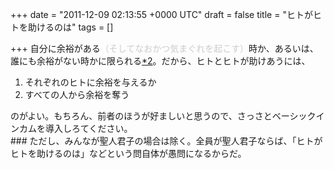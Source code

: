 
+++
date = "2011-12-09 02:13:55 +0000 UTC"
draft = false
title = "ヒトがヒトを助けるのは"
tags = []

+++
自分に余裕がある<span style="color: #cccccc">（そしてなおかつ気まぐれを起こす）</span>時か、あるいは、誰にも余裕がない時かに限られる<a href="#fn2" title="今回の震災は良い例だ">*2</a>。だから、ヒトとヒトが助けあうには、

<ol>
<li>それぞれのヒトに余裕を与えるか</li>
<li>すべての人から余裕を奪う</li>
</ol>のがよい。もちろん、前者のほうが好ましいと思うので、さっさとベーシックインカムを導入しろてください。

<div class="section">
    ### 
    ただし、みんなが聖人君子の場合は除く。全員が聖人君子ならば、「ヒトがヒトを助けるのは」などという問自体が愚問になるからだ。

</div>

